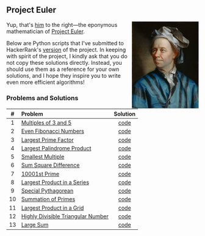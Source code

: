 ## Project Euler

<img align="right" width="175" title="Leonhard Euler" src="Leonhard_Euler.jpg">

Yup, that's [him](https://en.wikipedia.org/wiki/Leonhard_Euler) to the right&mdash;the eponymous mathematician of [Project Euler](https://projecteuler.net).

Below are Python scripts that I've submitted to HackerRank's [version](https://www.hackerrank.com/contests/projecteuler/challenges) of the project. In keeping with spirit of the project, I kindly ask that you do not copy these solutions directly. Instead, you should use them as a reference for your own solutions, and I hope they inspire you to write even more efficient algorithms!

### Problems and Solutions

| # | Problem | Solution |
| :---: | :--- | :---:  |
|1| [Multiples of 3 and 5](https://www.hackerrank.com/contests/projecteuler/challenges/euler001) | [code](/solutions/001_multiples_of_3_and_5.py) |
|2| [Even Fibonacci Numbers](https://www.hackerrank.com/contests/projecteuler/challenges/euler002) | [code](/solutions/002_even_fibonacci_numbers.py) |
|3| [Largest Prime Factor](https://www.hackerrank.com/contests/projecteuler/challenges/euler003) | [code](/solutions/003_largest_prime_factor.py) |
|4| [Largest Palindrome Product](https://www.hackerrank.com/contests/projecteuler/challenges/euler004) | [code](/solutions/004_largest_palindrome_product.py) |
|5| [Smallest Multiple](https://www.hackerrank.com/contests/projecteuler/challenges/euler005) | [code](/solutions/005_smallest_multiple.py) |
|6| [Sum Square Difference](https://www.hackerrank.com/contests/projecteuler/challenges/euler006) | [code](/solutions/006_sum_square_difference.py) |
|7| [10001st Prime](https://www.hackerrank.com/contests/projecteuler/challenges/euler007) | [code](/solutions/007_10001st_prime.py) |
|8| [Largest Product in a Series](https://www.hackerrank.com/contests/projecteuler/challenges/euler008) | [code](/solutions/008_largest_product_in_a_series.py) |
|9| [Special Pythagorean](https://www.hackerrank.com/contests/projecteuler/challenges/euler009) | [code](/solutions/009_special_pythagorean.py) |
|10| [Summation of Primes](https://www.hackerrank.com/contests/projecteuler/challenges/euler010) | [code](/solutions/010_summation_of_primes.py) |
|11| [Largest Product in a Grid](https://www.hackerrank.com/contests/projecteuler/challenges/euler011) | [code](/solutions/011_largest_product_in_a_grid.py) |
|12| [Highly Divisible Triangular Number](https://www.hackerrank.com/contests/projecteuler/challenges/euler012) | [code](/solutions/012_highly_divisible_triangular_number.py) |
|13| [Large Sum](https://www.hackerrank.com/contests/projecteuler/challenges/euler013) | [code](/solutions/013_large_sum.py) |